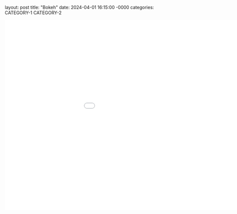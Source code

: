 layout: post
title: "Bokeh"
date: 2024-04-01 16:15:00 -0000
categories: CATEGORY-1 CATEGORY-2

<embed 
       type="text/html" 
       src="/bokeh_assignment2.html"
       width="1100"
       height="600"
       >
</embed>
